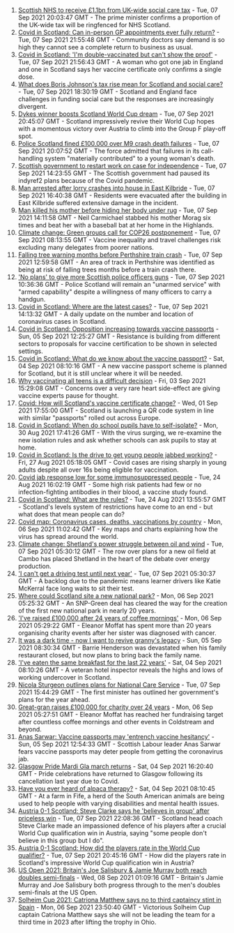 1. [Scottish NHS to receive £1.1bn from UK-wide social care tax](https://www.bbc.co.uk/news/uk-scotland-scotland-politics-58480730?at_medium=RSS&at_campaign=KARANGA) - Tue, 07 Sep 2021 20:03:47 GMT - The prime minister confirms a proportion of the UK-wide tax will be ringfenced for NHS Scotland.
2. [Covid in Scotland: Can in-person GP appointments ever fully return?](https://www.bbc.co.uk/news/uk-scotland-58481878?at_medium=RSS&at_campaign=KARANGA) - Tue, 07 Sep 2021 21:55:48 GMT - Community doctors say demand is so high they cannot see a complete return to business as usual.
3. [Covid in Scotland: 'I'm double-vaccinated but can't show the proof'](https://www.bbc.co.uk/news/uk-scotland-58475922?at_medium=RSS&at_campaign=KARANGA) - Tue, 07 Sep 2021 21:56:43 GMT - A woman who got one jab in England and one in Scotland says her vaccine certificate only confirms a single dose.
4. [What does Boris Johnson's tax rise mean for Scotland and social care?](https://www.bbc.co.uk/news/uk-scotland-58473158?at_medium=RSS&at_campaign=KARANGA) - Tue, 07 Sep 2021 18:30:19 GMT - Scotland and England face challenges in funding social care but the responses are increasingly divergent.
5. [Dykes winner boosts Scotland World Cup dream](https://www.bbc.co.uk/sport/football/58386792?at_medium=RSS&at_campaign=KARANGA) - Tue, 07 Sep 2021 20:45:07 GMT - Scotland impressively revive their World Cup hopes with a momentous victory over Austria to climb into the Group F play-off spot.
6. [Police Scotland fined £100,000 over M9 crash death failures](https://www.bbc.co.uk/news/uk-scotland-tayside-central-58474385?at_medium=RSS&at_campaign=KARANGA) - Tue, 07 Sep 2021 20:07:52 GMT - The force admitted that failures in its call-handling system "materially contributed" to a young woman's death.
7. [Scottish government to restart work on case for independence](https://www.bbc.co.uk/news/uk-scotland-scotland-politics-58478187?at_medium=RSS&at_campaign=KARANGA) - Tue, 07 Sep 2021 14:23:55 GMT - The Scottish government had paused its indyref2 plans because of the Covid pandemic.
8. [Man arrested after lorry crashes into house in East Kilbride](https://www.bbc.co.uk/news/uk-scotland-glasgow-west-58474392?at_medium=RSS&at_campaign=KARANGA) - Tue, 07 Sep 2021 16:40:38 GMT - Residents were evacuated after the building in East Kilbride suffered extensive damage in the incident.
9. [Man killed his mother before hiding her body under rug](https://www.bbc.co.uk/news/uk-scotland-highlands-islands-58475118?at_medium=RSS&at_campaign=KARANGA) - Tue, 07 Sep 2021 14:11:58 GMT - Neil Carmichael stabbed his mother Morag six times and beat her with a baseball bat at her home in the Highlands.
10. [Climate change: Green groups call for COP26 postponement](https://www.bbc.co.uk/news/science-environment-58472566?at_medium=RSS&at_campaign=KARANGA) - Tue, 07 Sep 2021 08:13:55 GMT - Vaccine inequality and travel challenges risk excluding many delegates from poorer nations.
11. [Falling tree warning months before Perthshire train crash](https://www.bbc.co.uk/news/uk-scotland-tayside-central-58474236?at_medium=RSS&at_campaign=KARANGA) - Tue, 07 Sep 2021 12:59:58 GMT - An area of track in Perthshire was identified as being at risk of falling trees months before a train crash there.
12. ['No plans' to give more Scottish police officers guns](https://www.bbc.co.uk/news/uk-scotland-58473654?at_medium=RSS&at_campaign=KARANGA) - Tue, 07 Sep 2021 10:36:36 GMT - Police Scotland will remain an "unarmed service" with "armed capability" despite a willingness of many officers to carry a handgun.
13. [Covid in Scotland: Where are the latest cases?](https://www.bbc.co.uk/news/uk-scotland-53511877?at_medium=RSS&at_campaign=KARANGA) - Tue, 07 Sep 2021 14:13:32 GMT - A daily update on the number and location of coronavirus cases in Scotland.
14. [Covid in Scotland: Opposition increasing towards vaccine passports](https://www.bbc.co.uk/news/uk-scotland-scotland-politics-58453551?at_medium=RSS&at_campaign=KARANGA) - Sun, 05 Sep 2021 12:25:27 GMT - Resistance is building from different sectors to proposals for vaccine certification to be shown in selected settings.
15. [Covid in Scotland: What do we know about the vaccine passport?](https://www.bbc.co.uk/news/uk-scotland-58422607?at_medium=RSS&at_campaign=KARANGA) - Sat, 04 Sep 2021 08:10:16 GMT - A new vaccine passport scheme is planned for Scotland, but it is still unclear where it will be needed.
16. [Why vaccinating all teens is a difficult decision](https://www.bbc.co.uk/news/health-58423152?at_medium=RSS&at_campaign=KARANGA) - Fri, 03 Sep 2021 15:29:08 GMT - Concerns over a very rare heart side-effect are giving vaccine experts pause for thought.
17. [Covid: How will Scotland's vaccine certificate change?](https://www.bbc.co.uk/news/uk-scotland-57519070?at_medium=RSS&at_campaign=KARANGA) - Wed, 01 Sep 2021 17:55:00 GMT - Scotland is launching a QR code system in line with similar "passports" rolled out across Europe.
18. [Covid in Scotland: When do school pupils have to self-isolate?](https://www.bbc.co.uk/news/uk-scotland-58381883?at_medium=RSS&at_campaign=KARANGA) - Mon, 30 Aug 2021 17:41:26 GMT - With the virus surging, we re-examine the new isolation rules and ask whether schools can ask pupils to stay at home.
19. [Covid in Scotland: Is the drive to get young people jabbed working?](https://www.bbc.co.uk/news/uk-scotland-58342389?at_medium=RSS&at_campaign=KARANGA) - Fri, 27 Aug 2021 05:18:05 GMT - Covid cases are rising sharply in young adults despite all over 16s being eligible for vaccination.
20. [Covid jab response low for some immunosuppressed people](https://www.bbc.co.uk/news/health-58317261?at_medium=RSS&at_campaign=KARANGA) - Tue, 24 Aug 2021 16:02:19 GMT - Some high risk patients had few or no infection-fighting antibodies in their blood, a vaccine study found.
21. [Covid in Scotland: What are the rules?](https://www.bbc.co.uk/news/uk-scotland-53166816?at_medium=RSS&at_campaign=KARANGA) - Tue, 24 Aug 2021 13:55:57 GMT - Scotland's levels system of restrictions have come to an end - but what does that mean people can do?
22. [Covid map: Coronavirus cases, deaths, vaccinations by country](https://www.bbc.co.uk/news/world-51235105?at_medium=RSS&at_campaign=KARANGA) - Mon, 06 Sep 2021 11:02:42 GMT - Key maps and charts explaining how the virus has spread around the world.
23. [Climate change: Shetland's power struggle between oil and wind](https://www.bbc.co.uk/news/uk-scotland-58464439?at_medium=RSS&at_campaign=KARANGA) - Tue, 07 Sep 2021 05:30:12 GMT - The row over plans for a new oil field at Cambo has placed Shetland in the heart of the debate over energy production.
24. ['I can't get a driving test until next year'](https://www.bbc.co.uk/news/uk-scotland-58435040?at_medium=RSS&at_campaign=KARANGA) - Tue, 07 Sep 2021 05:30:37 GMT - A backlog due to the pandemic means learner drivers like Katie McKerral face long waits to sit their test.
25. [Where could Scotland site a new national park?](https://www.bbc.co.uk/news/uk-scotland-south-scotland-58400051?at_medium=RSS&at_campaign=KARANGA) - Mon, 06 Sep 2021 05:25:32 GMT - An SNP-Green deal has cleared the way for the creation of the first new national park in nearly 20 years.
26. ['I've raised £100,000 after 24 years of coffee mornings'](https://www.bbc.co.uk/news/uk-scotland-south-scotland-58383506?at_medium=RSS&at_campaign=KARANGA) - Mon, 06 Sep 2021 05:29:22 GMT - Eleanor Moffat has spent more than 20 years organising charity events after her sister was diagnosed with cancer.
27. [It was a dark time - now I want to revive granny's legacy](https://www.bbc.co.uk/news/uk-scotland-edinburgh-east-fife-58429014?at_medium=RSS&at_campaign=KARANGA) - Sun, 05 Sep 2021 08:30:34 GMT - Barrie Henderson was devastated when his family restaurant closed, but now plans to bring back the family name.
28. ['I've eaten the same breakfast for the last 22 years'](https://www.bbc.co.uk/news/uk-scotland-scotland-business-58323888?at_medium=RSS&at_campaign=KARANGA) - Sat, 04 Sep 2021 08:10:26 GMT - A veteran hotel inspector reveals the highs and lows of working undercover in Scotland.
29. [Nicola Sturgeon outlines plans for National Care Service](https://www.bbc.co.uk/news/uk-scotland-58480750?at_medium=RSS&at_campaign=KARANGA) - Tue, 07 Sep 2021 15:44:29 GMT - The first minister has outlined her government's plans for the year ahead.
30. [Great-gran raises £100,000 for charity over 24 years](https://www.bbc.co.uk/news/uk-scotland-58440739?at_medium=RSS&at_campaign=KARANGA) - Mon, 06 Sep 2021 05:27:51 GMT - Eleanor Moffat has reached her fundraising target after countless coffee mornings and other events in Coldstream and beyond.
31. [Anas Sarwar: Vaccine passports may 'entrench vaccine hesitancy'](https://www.bbc.co.uk/news/uk-scotland-58455886?at_medium=RSS&at_campaign=KARANGA) - Sun, 05 Sep 2021 12:54:33 GMT - Scottish Labour leader Anas Sarwar fears vaccine passports may deter people from getting the coronavirus jab.
32. [Glasgow Pride Mardi Gla march returns](https://www.bbc.co.uk/news/uk-scotland-58450443?at_medium=RSS&at_campaign=KARANGA) - Sat, 04 Sep 2021 16:20:40 GMT - Pride celebrations have returned to Glasgow following its cancellation last year due to Covid.
33. [Have you ever heard of alpaca therapy?](https://www.bbc.co.uk/news/uk-scotland-58423392?at_medium=RSS&at_campaign=KARANGA) - Sat, 04 Sep 2021 08:10:45 GMT - At a farm in Fife, a herd of the South American animals are being used to help people with varying disabilities and mental health issues.
34. [Austria 0-1 Scotland: Steve Clarke says he 'believes in group' after priceless win](https://www.bbc.co.uk/sport/football/58483103?at_medium=RSS&at_campaign=KARANGA) - Tue, 07 Sep 2021 22:08:36 GMT - Scotland head coach Steve Clarke made an impassioned defence of his players after a crucial World Cup qualification win in Austria, saying "some people don't believe in this group but I do".
35. [Austria 0-1 Scotland: How did the players rate in the World Cup qualifier?](https://www.bbc.co.uk/sport/football/58478591?at_medium=RSS&at_campaign=KARANGA) - Tue, 07 Sep 2021 20:45:16 GMT - How did the players rate in Scotland's impressive World Cup qualification win in Austria?
36. [US Open 2021: Britain's Joe Salisbury & Jamie Murray both reach doubles semi-finals](https://www.bbc.co.uk/sport/tennis/58483371?at_medium=RSS&at_campaign=KARANGA) - Wed, 08 Sep 2021 01:09:16 GMT - Britain's Jamie Murray and Joe Salisbury both progress through to the men's doubles semi-finals at the US Open.
37. [Solheim Cup 2021: Catriona Matthew says no to third captaincy stint in Spain](https://www.bbc.co.uk/sport/golf/58470674?at_medium=RSS&at_campaign=KARANGA) - Mon, 06 Sep 2021 23:50:40 GMT - Victorious Solheim Cup captain Catriona Matthew says she will not be leading the team for a third time in 2023 after lifting the trophy in Ohio.
